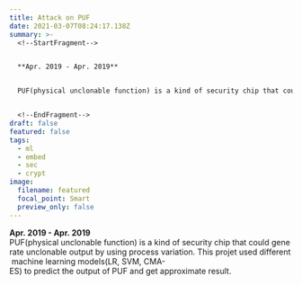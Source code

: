 ```yaml
---
title: Attack on PUF
date: 2021-03-07T08:24:17.138Z
summary: >-
  <!--StartFragment-->


  **Apr. 2019 - Apr. 2019**


  PUF(physical unclonable function) is a kind of security chip that could generate unclonable output by using process variation. This projet used different machine learning models(LR, SVM, CMA\-ES) to predict the output of PUF and get approximate result.


  <!--EndFragment-->
draft: false
featured: false
tags:
  - ml
  - embed
  - sec
  - crypt
image:
  filename: featured
  focal_point: Smart
  preview_only: false
---
```

  **Apr. 2019 - Apr. 2019**
  PUF(physical unclonable function) is a kind of security chip that could generate unclonable output by using process variation. This projet used different machine learning models(LR, SVM, CMA\-ES) to predict the output of PUF and get approximate result.
